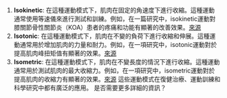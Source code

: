 1. **Isokinetic**: 在這種運動模式下，肌肉在固定的角速度下進行收縮。這種運動通常使用等速儀來進行測試和訓練。例如，在一篇研究中，isokinetic運動對膝關節骨性關節炎（KOA）患者的疼痛和功能有顯著的改善效果。[來源]([https://dx.doi.org/10.7759/cureus.28324](https://dx.doi.org/10.7759/cureus.28324)) 
2. **Isotonic**: 在這種運動模式下，肌肉在不變的負荷下進行收縮和伸展。這種運動通常用於增加肌肉的力量和耐力。例如，在一項研究中，isotonic運動對於提高肌肉峰扭矩值有顯著的效果。[來源]([https://dx.doi.org/10.1007/s00726-018-2593-8](https://dx.doi.org/10.1007/s00726-018-2593-8)) 
3. **Isometric**: 在這種運動模式下，肌肉在不變長度的情況下進行收縮。這種運動通常用於測試肌肉的最大收縮力。例如，在一項研究中，isometric運動對於提高肌肉的收縮力有顯著的效果。[來源]([https://dx.doi.org/10.1177/2325967120932459](https://dx.doi.org/10.1177/2325967120932459)) 這些運動模式在復健治療、運動訓練和科學研究中都有廣泛的應用。 是否需要更多詳細的資訊？